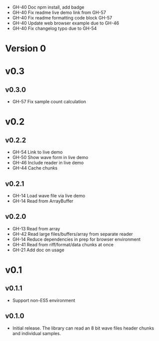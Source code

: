 - GH-40 Doc npm install, add badge
- GH-40 Fix readme live demo link from GH-57
- GH-40 Fix readme formatting code block GH-57
- GH-40 Update web browser example due to GH-46
- GH-40 Fix changelog typo due to GH-54

# Version 0

# v0.3

## v0.3.0

- GH-57 Fix sample count calculation

# v0.2

## v0.2.2

- GH-54 Link to live demo
- GH-50 Show wave form in live demo
- GH-46 Include reader in live demo
- GH-44 Cache chunks

## v0.2.1

- GH-14 Load wave file via live demo
- GH-14 Read from ArrayBuffer

## v0.2.0

- GH-13 Read from array
- GH-42 Read large files/buffers/array from separate reader
- GH-14 Reduce dependencies in prep for browser environment
- GH-41 Read from riff/format/data chunks at once
- GH-21 Add doc on usage

# v0.1

## v0.1.1

- Support non-ES5 environment

## v0.1.0

- Initial release. The library can read an 8 bit wave files header chunks and individual samples.
